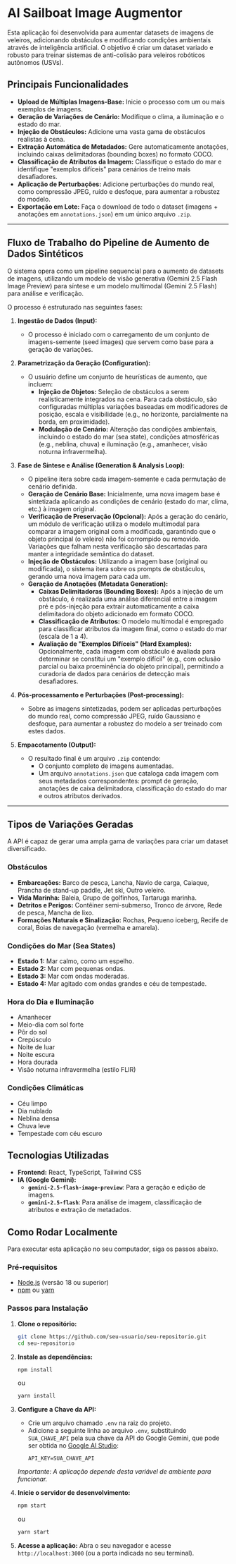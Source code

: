 # AI Sailboat Image Augmentor

Esta aplicação foi desenvolvida para aumentar datasets de imagens de veleiros, adicionando obstáculos e modificando condições ambientais através de inteligência artificial. O objetivo é criar um dataset variado e robusto para treinar sistemas de anti-colisão para veleiros robóticos autônomos (USVs).

## Principais Funcionalidades

-   **Upload de Múltiplas Imagens-Base:** Inicie o processo com um ou mais exemplos de imagens.
-   **Geração de Variações de Cenário:** Modifique o clima, a iluminação e o estado do mar.
-   **Injeção de Obstáculos:** Adicione uma vasta gama de obstáculos realistas à cena.
-   **Extração Automática de Metadados:** Gere automaticamente anotações, incluindo caixas delimitadoras (bounding boxes) no formato COCO.
-   **Classificação de Atributos da Imagem:** Classifique o estado do mar e identifique "exemplos difíceis" para cenários de treino mais desafiadores.
-   **Aplicação de Perturbações:** Adicione perturbações do mundo real, como compressão JPEG, ruído e desfoque, para aumentar a robustez do modelo.
-   **Exportação em Lote:** Faça o download de todo o dataset (imagens + anotações em `annotations.json`) em um único arquivo `.zip`.

---

## Fluxo de Trabalho do Pipeline de Aumento de Dados Sintéticos

O sistema opera como um pipeline sequencial para o aumento de datasets de imagens, utilizando um modelo de visão generativa (Gemini 2.5 Flash Image Preview) para síntese e um modelo multimodal (Gemini 2.5 Flash) para análise e verificação.

O processo é estruturado nas seguintes fases:

1.  **Ingestão de Dados (Input):**
    -   O processo é iniciado com o carregamento de um conjunto de imagens-semente (seed images) que servem como base para a geração de variações.

2.  **Parametrização da Geração (Configuration):**
    -   O usuário define um conjunto de heurísticas de aumento, que incluem:
        -   **Injeção de Objetos:** Seleção de obstáculos a serem realisticamente integrados na cena. Para cada obstáculo, são configuradas múltiplas variações baseadas em modificadores de posição, escala e visibilidade (e.g., no horizonte, parcialmente na borda, em proximidade).
        -   **Modulação de Cenário:** Alteração das condições ambientais, incluindo o estado do mar (sea state), condições atmosféricas (e.g., neblina, chuva) e iluminação (e.g., amanhecer, visão noturna infravermelha).

3.  **Fase de Síntese e Análise (Generation & Analysis Loop):**
    -   O pipeline itera sobre cada imagem-semente e cada permutação de cenário definida.
    -   **Geração de Cenário Base:** Inicialmente, uma nova imagem base é sintetizada aplicando as condições de cenário (estado do mar, clima, etc.) à imagem original.
    -   **Verificação de Preservação (Opcional):** Após a geração do cenário, um módulo de verificação utiliza o modelo multimodal para comparar a imagem original com a modificada, garantindo que o objeto principal (o veleiro) não foi corrompido ou removido. Variações que falham nesta verificação são descartadas para manter a integridade semântica do dataset.
    -   **Injeção de Obstáculos:** Utilizando a imagem base (original ou modificada), o sistema itera sobre os prompts de obstáculos, gerando uma nova imagem para cada um.
    -   **Geração de Anotações (Metadata Generation):**
        -   **Caixas Delimitadoras (Bounding Boxes):** Após a injeção de um obstáculo, é realizada uma análise diferencial entre a imagem pré e pós-injeção para extrair automaticamente a caixa delimitadora do objeto adicionado em formato COCO.
        -   **Classificação de Atributos:** O modelo multimodal é empregado para classificar atributos da imagem final, como o estado do mar (escala de 1 a 4).
        -   **Avaliação de "Exemplos Difíceis" (Hard Examples):** Opcionalmente, cada imagem com obstáculo é avaliada para determinar se constitui um "exemplo difícil" (e.g., com oclusão parcial ou baixa proeminência do objeto principal), permitindo a curadoria de dados para cenários de detecção mais desafiadores.

4.  **Pós-processamento e Perturbações (Post-processing):**
    -   Sobre as imagens sintetizadas, podem ser aplicadas perturbações do mundo real, como compressão JPEG, ruído Gaussiano e desfoque, para aumentar a robustez do modelo a ser treinado com estes dados.

5.  **Empacotamento (Output):**
    -   O resultado final é um arquivo `.zip` contendo:
        -   O conjunto completo de imagens aumentadas.
        -   Um arquivo `annotations.json` que cataloga cada imagem com seus metadados correspondentes: prompt de geração, anotações de caixa delimitadora, classificação do estado do mar e outros atributos derivados.

---

## Tipos de Variações Geradas

A API é capaz de gerar uma ampla gama de variações para criar um dataset diversificado.

### Obstáculos

-   **Embarcações:** Barco de pesca, Lancha, Navio de carga, Caiaque, Prancha de stand-up paddle, Jet ski, Outro veleiro.
-   **Vida Marinha:** Baleia, Grupo de golfinhos, Tartaruga marinha.
-   **Detritos e Perigos:** Contêiner semi-submerso, Tronco de árvore, Rede de pesca, Mancha de lixo.
-   **Formações Naturais e Sinalização:** Rochas, Pequeno iceberg, Recife de coral, Boias de navegação (vermelha e amarela).

### Condições do Mar (Sea States)

-   **Estado 1:** Mar calmo, como um espelho.
-   **Estado 2:** Mar com pequenas ondas.
-   **Estado 3:** Mar com ondas moderadas.
-   **Estado 4:** Mar agitado com ondas grandes e céu de tempestade.

### Hora do Dia e Iluminação

-   Amanhecer
-   Meio-dia com sol forte
-   Pôr do sol
-   Crepúsculo
-   Noite de luar
-   Noite escura
-   Hora dourada
-   Visão noturna infravermelha (estilo FLIR)

### Condições Climáticas

-   Céu limpo
-   Dia nublado
-   Neblina densa
-   Chuva leve
-   Tempestade com céu escuro

## Tecnologias Utilizadas

-   **Frontend:** React, TypeScript, Tailwind CSS
-   **IA (Google Gemini):**
    -   **`gemini-2.5-flash-image-preview`**: Para a geração e edição de imagens.
    -   **`gemini-2.5-flash`**: Para análise de imagem, classificação de atributos e extração de metadados.

## Como Rodar Localmente

Para executar esta aplicação no seu computador, siga os passos abaixo.

### Pré-requisitos

-   [Node.js](https://nodejs.org/) (versão 18 ou superior)
-   [npm](https://www.npmjs.com/) ou [yarn](https://yarnpkg.com/)

### Passos para Instalação

1.  **Clone o repositório:**
    ```bash
    git clone https://github.com/seu-usuario/seu-repositorio.git
    cd seu-repositorio
    ```

2.  **Instale as dependências:**
    ```bash
    npm install
    ```
    ou
    ```bash
    yarn install
    ```

3.  **Configure a Chave da API:**
    -   Crie um arquivo chamado `.env` na raiz do projeto.
    -   Adicione a seguinte linha ao arquivo `.env`, substituindo `SUA_CHAVE_API` pela sua chave da API do Google Gemini, que pode ser obtida no [Google AI Studio](https://aistudio.google.com/app/apikey):
        ```
        API_KEY=SUA_CHAVE_API
        ```
    *Importante: A aplicação depende desta variável de ambiente para funcionar.*

4.  **Inicie o servidor de desenvolvimento:**
    ```bash
    npm start
    ```
    ou
    ```bash
    yarn start
    ```

5.  **Acesse a aplicação:**
    Abra o seu navegador e acesse `http://localhost:3000` (ou a porta indicada no seu terminal).
